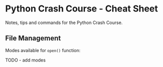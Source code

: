 # Python Crash Course - Cheat Sheet

Notes, tips and commands for the Python Crash Course.


## File Management

Modes available for `open()` function:

TODO - add modes
